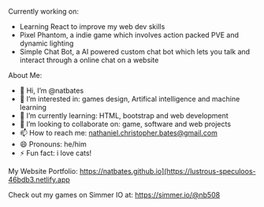 Currently working on:

- Learning React to improve my web dev skills
- Pixel Phantom, a indie game which involves action packed PVE and dynamic lighting
- Simple Chat Bot, a AI powered custom chat bot which lets you talk and interact through a online chat on a website


About Me:

- 👋 Hi, I’m @natbates
- 👀 I’m interested in: games design, Artifical intelligence and machine learning
- 🌱 I’m currently learning: HTML, bootstrap and web development
- 💞️ I’m looking to collaborate on: game, software and web projects 
- 📫 How to reach me: nathaniel.christopher.bates@gmail.com
- 😄 Pronouns: he/him
- ⚡ Fun fact: i love cats!

My Website Portfolio: https://natbates.github.io](https://lustrous-speculoos-46bdb3.netlify.app

Check out my games on Simmer IO at: https://simmer.io/@nb508
